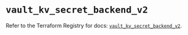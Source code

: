 # `vault_kv_secret_backend_v2`

Refer to the Terraform Registry for docs: [`vault_kv_secret_backend_v2`](https://registry.terraform.io/providers/hashicorp/vault/3.23.0/docs/resources/kv_secret_backend_v2).
